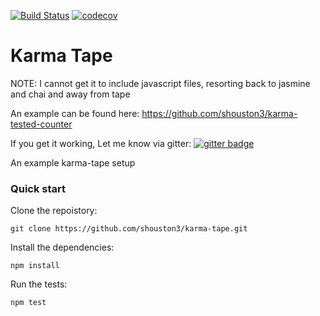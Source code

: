 [![Build Status](https://travis-ci.org/shouston3/karma-tape.svg?branch=travis)](https://travis-ci.org/shouston3/karma-tape)
[![codecov](https://codecov.io/gh/shouston3/karma-tape/branch/master/graph/badge.svg)](https://codecov.io/gh/shouston3/karma-tape)
# Karma Tape

NOTE: I cannot get it to include javascript files, resorting back to jasmine and chai and away from tape

An example can be found here: https://github.com/shouston3/karma-tested-counter

If you get it working, Let me know via gitter: [![gitter badge](https://img.shields.io/badge/gitter-shouston3-brightgreen.svg)](https://gitter.im/shouston3)

An example karma-tape setup

### Quick start

Clone the repoistory:

```
git clone https://github.com/shouston3/karma-tape.git
```

Install the dependencies:
```
npm install
```

Run the tests:
```
npm test
```
